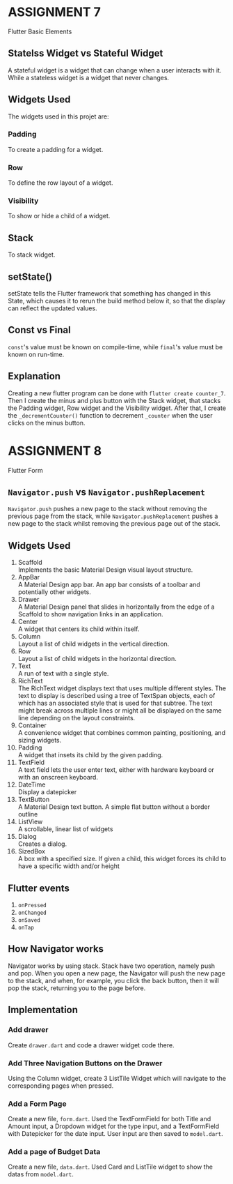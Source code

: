# ASSIGNMENT 7
Flutter Basic Elements

## Statelss Widget vs Stateful Widget
A stateful widget is a widget that can change when a user interacts with it. While a stateless widget is a widget that never changes.

## Widgets Used
The widgets used in this projet are:
### Padding
To create a padding for a widget.
### Row
To define the row layout of a widget.
### Visibility
To show or hide a child of a widget.
## Stack
To stack widget.

## setState()
setState tells the Flutter framework that something has changed in this State, which causes it to rerun the build method below it, so that the display can reflect the updated values.

## Const vs Final
`const`'s value must be known on compile-time, while `final`'s value must be known on run-time.

## Explanation
Creating a new flutter program can be done with `flutter create counter_7`. Then I create the minus and plus button with the Stack widget, that stacks the Padding widget, Row widget and the Visibility widget. 
After that, I create the `_decrementCounter()` function to decrement `_counter` when the user clicks on the minus button. 

# ASSIGNMENT 8
Flutter Form

## `Navigator.push`  vs `Navigator.pushReplacement`
`Navigator.push` pushes a new page to the stack without removing the previous page from the stack, while `Navigator.pushReplacement` pushes a new page to the stack whilst removing the previous page out of the stack.

## Widgets Used
1. Scaffold<br>
Implements the basic Material Design visual layout structure.<br>
2. AppBar<br>
A Material Design app bar. An app bar consists of a toolbar and potentially other widgets.<br>
3. Drawer<br>
A Material Design panel that slides in horizontally from the edge of a Scaffold to show navigation links in an application.<br>
4. Center<br>
A widget that centers its child within itself.<br>
5. Column<br>
Layout a list of child widgets in the vertical direction.<br>
6. Row<br>
Layout a list of child widgets in the horizontal direction.<br>
7. Text<br>
A run of text with a single style.<br>
8. RichText<br>
The RichText widget displays text that uses multiple different styles. The text to display is described using a tree of TextSpan objects, each of which has an associated style that is used for that subtree. The text might break across multiple lines or might all be displayed on the same line depending on the layout constraints.<br>
9. Container<br>
A convenience widget that combines common painting, positioning, and sizing widgets.<br>
10. Padding<br>
A widget that insets its child by the given padding.<br>
11. TextField<br>
A text field lets the user enter text, either with hardware keyboard or with an onscreen keyboard.<br>
12. DateTime<br>
Display a datepicker<br>
13. TextButton<br>
A Material Design text button. A simple flat button without a border outline<br>
14. ListView<br>
A scrollable, linear list of widgets<br>
15. Dialog<br>
Creates a dialog.<br>
16. SizedBox<br>
A box with a specified size. If given a child, this widget forces its child to have a specific width and/or height<br>

## Flutter events
1. `onPressed`
2. `onChanged`
3. `onSaved`
4. `onTap`

## How Navigator works
Navigator works by using stack. Stack have two operation, namely push and pop. When you open a new page, the Navigator will push the new page to the stack, and when, for example, you click the back button, then it will pop the stack, returning you to the page before.

## Implementation
### Add drawer
Create `drawer.dart` and code a drawer widget code there.

### Add Three Navigation Buttons on the Drawer
Using the Column widget, create 3 ListTile Widget which will navigate to the corresponding pages when pressed.

### Add a Form Page
Create a new file, `form.dart`. Used the TextFormField for both Title and Amount input, a Dropdown widget for the type input, and a TextFormField with Datepicker for the date input. User input are then saved to `model.dart`.

### Add a page of Budget Data
Create a new file, `data.dart`. Used Card and ListTile widget to show the datas from `model.dart`.
